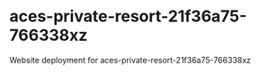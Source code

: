 # aces-private-resort-21f36a75-766338xz
Website deployment for aces-private-resort-21f36a75-766338xz
